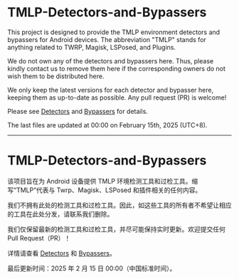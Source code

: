 # TMLP-Detectors-and-Bypassers

This project is designed to provide the TMLP environment detectors and bypassers for Android devices. The abbreviation "TMLP" stands for anything related to TWRP, Magisk, LSPosed, and Plugins. 

We do not own any of the detectors and bypassers here. Thus, please kindly contact us to remove them here if the corresponding owners do not wish them to be distributed here. 

We only keep the latest versions for each detector and bypasser here, keeping them as up-to-date as possible. Any pull request (PR) is welcome! 

Please see [Detectors](./Detectors/README.md) and [Bypassers](./Bypassers/README.md) for details. 

The last files are updated at 00:00 on February 15th, 2025 (UTC+8). 

---

# TMLP-Detectors-and-Bypassers

该项目旨在为 Android 设备提供 TMLP 环境检测工具和过检工具。缩写“TMLP”代表与 Twrp、Magisk、LSPosed 和插件相关的任何内容。

我们不拥有此处的检测工具和过检工具。因此，如这些工具的所有者不希望让相应的工具在此处分发，请联系我们删除。

我们仅保留最新的检测工具和过检工具，并尽可能保持实时更新。欢迎提交任何 Pull Request（PR）！

详情请查看 [Detectors](./Detectors/README.md) 和 [Bypassers](./Bypassers/README.md)。

最后更新时间：2025 年 2 月 15 日 00:00（中国标准时间）。
